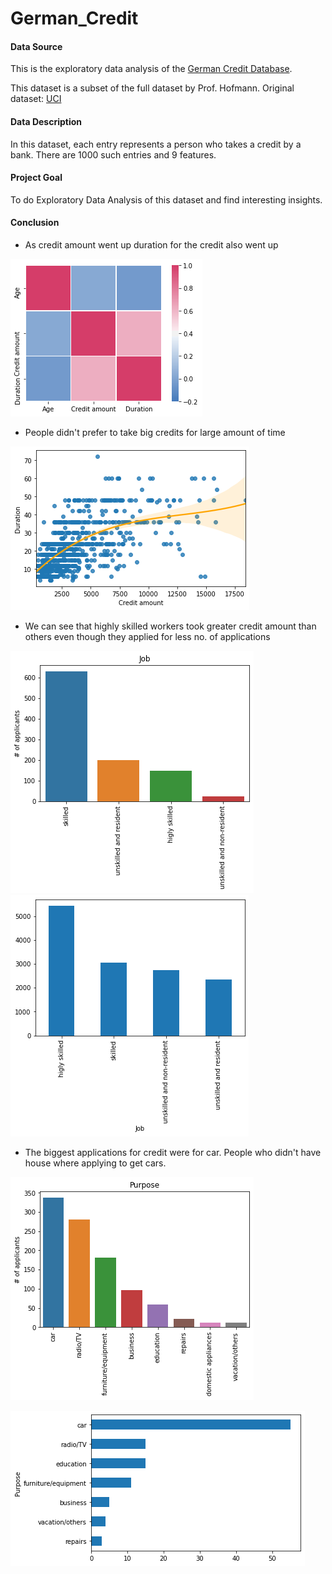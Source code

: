 # German_Credit

#### Data Source

This is the exploratory data analysis of the [German Credit Database](https://www.kaggle.com/uciml/german-credit).

This dataset is a subset of the full dataset by Prof. Hofmann. Original dataset: [UCI](https://archive.ics.uci.edu/ml/datasets/Statlog+%28German+Credit+Data%29)

#### Data Description

In this dataset, each entry represents a person who takes a credit by a bank. There are 1000 such entries and 9 features.

#### Project Goal

To do Exploratory Data Analysis of this dataset and find interesting insights.

#### Conclusion

* As credit amount went up duration for the credit also went up

![credit_heatmap](/images/credit_heatmap.png)

* People didn't prefer to take big credits for large amount of time

![credit_dur_regplot](/images/credit_dur_regplot.png)

* We can see that highly skilled workers took greater credit amount than others even though they applied for less no. of applications

![Job_num_application](/images/Job_num_application.png)
![Job_amount](/images/Job_amount.png)

* The biggest applications for credit were for car. People who didn't have house where applying to get cars.

![Purpose_count](/images/Purpose_count.png)

![free_purpose](/images/free_purpose.png)

